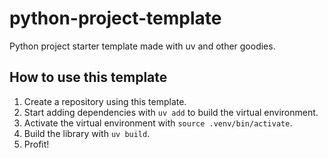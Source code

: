 # python-project-template
Python project starter template made with uv and other goodies.

## How to use this template
1. Create a repository using this template.
2. Start adding dependencies with `uv add` to build the virtual environment.
3. Activate the virtual environment with `source .venv/bin/activate`.
4. Build the library with `uv build`.
5. Profit!
